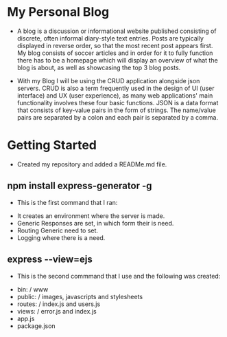 # My Personal Blog
- A blog is a discussion or informational website published consisting of discrete, often informal diary-style text entries. Posts are         typically displayed in reverse order, so that the most recent post appears first. My blog consists of soccer articles and in order for it    to fully function there has to be a homepage which will display an overview of what the blog is about, as well as showcasing the top 3       blog posts.

- With my Blog I will be using the CRUD application alongside json servers. CRUD is also a term frequently used in the design of UI (user      interface) and UX (user experience), as many web applications' main functionality involves these four basic functions. JSON is a data        format that consists of key-value pairs in the form of strings. The name/value pairs are separated by a colon and each pair is separated     by a comma.

# Getting Started
- Created my repository and added a READMe.md file.

## npm install express-generator -g
* This is the first command that I ran:

- It creates an environment where the server is made.
- Generic Responses are set, in which form their is need.
- Routing Generic need to set.
- Logging where there is a need.

## express --view=ejs
* This is the second commmand that I use and the following was created:

- bin: / www
- public: / images, javascripts and stylesheets
- routes: / index.js and users.js
- views: / error.js and index.js
- app.js
- package.json